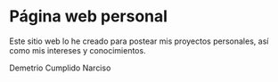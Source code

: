# Página web personal

Este sitio web lo he creado para postear mis proyectos personales, así como mis intereses y conocimientos. 


Demetrio Cumplido Narciso
